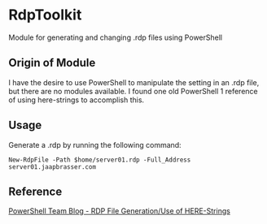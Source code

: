 # RdpToolkit
Module for generating and changing .rdp files using PowerShell

## Origin of Module

I have the desire to use PowerShell to manipulate the setting in an .rdp file, but there are no modules available. I found one old PowerShell 1 reference of using here-strings to accomplish this.

## Usage

Generate a .rdp by running the following command:

```
New-RdpFile -Path $home/server01.rdp -Full_Address server01.jaapbrasser.com
```

## Reference

[PowerShell Team Blog - RDP File Generation/Use of HERE-Strings](https://devblogs.microsoft.com/powershell/rdp-file-generationuse-of-here-strings/)
